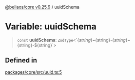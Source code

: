 [@bellaos/core v0.25.9](../index.md) / uuidSchema

# Variable: uuidSchema

> `const` **uuidSchema**: `ZodType`\<\`$\{string\}-$\{string\}-$\{string\}-$\{string\}-$\{string\}\`\>

## Defined in

[packages/core/src/uuid.ts:5](https://github.com/bellaOS/bella/blob/main/packages/core/src/uuid.ts#L5)
